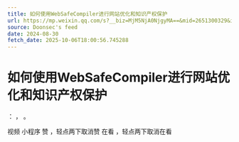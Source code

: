 ```yaml
---
title: 如何使用WebSafeCompiler进行网站优化和知识产权保护
url: https://mp.weixin.qq.com/s?__biz=MjM5NjA0NjgyMA==&mid=2651300329&idx=4&sn=73211a5531881a23d45d6d3eccc1befa
source: Doonsec's feed
date: 2024-08-30
fetch_date: 2025-10-06T18:00:56.745288
---
```


# 如何使用WebSafeCompiler进行网站优化和知识产权保护

：
，
。

视频
小程序
赞
，轻点两下取消赞
在看
，轻点两下取消在看